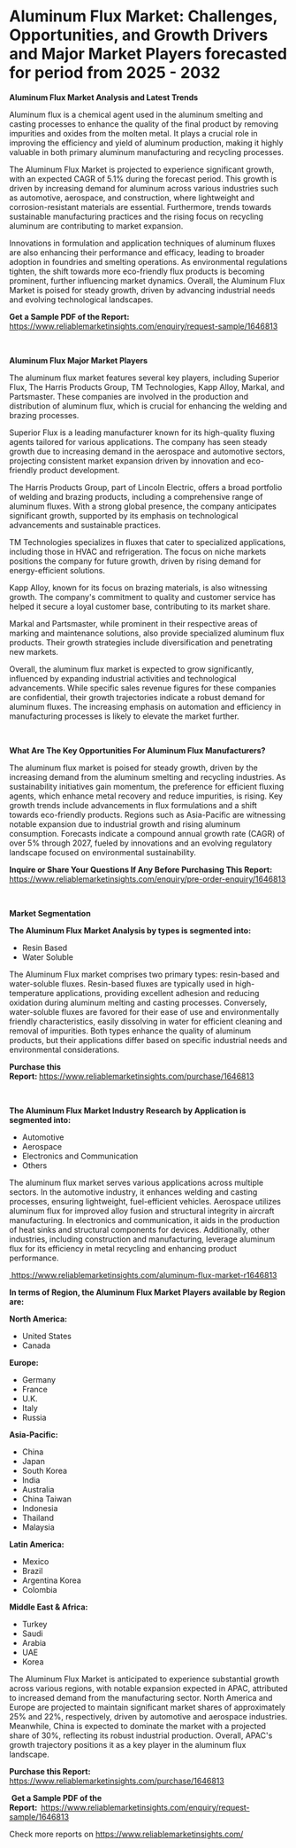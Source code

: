 <p><h1>Aluminum Flux Market: Challenges, Opportunities, and Growth Drivers and Major Market Players forecasted for period from 2025 - 2032</h1></p><p><strong>Aluminum Flux Market Analysis and Latest Trends</strong></p>
<p><p>Aluminum flux is a chemical agent used in the aluminum smelting and casting processes to enhance the quality of the final product by removing impurities and oxides from the molten metal. It plays a crucial role in improving the efficiency and yield of aluminum production, making it highly valuable in both primary aluminum manufacturing and recycling processes.</p><p>The Aluminum Flux Market is projected to experience significant growth, with an expected CAGR of 5.1% during the forecast period. This growth is driven by increasing demand for aluminum across various industries such as automotive, aerospace, and construction, where lightweight and corrosion-resistant materials are essential. Furthermore, trends towards sustainable manufacturing practices and the rising focus on recycling aluminum are contributing to market expansion. </p><p>Innovations in formulation and application techniques of aluminum fluxes are also enhancing their performance and efficacy, leading to broader adoption in foundries and smelting operations. As environmental regulations tighten, the shift towards more eco-friendly flux products is becoming prominent, further influencing market dynamics. Overall, the Aluminum Flux Market is poised for steady growth, driven by advancing industrial needs and evolving technological landscapes.</p></p>
<p><strong>Get a Sample PDF of the Report:&nbsp;</strong> <a href="https://www.reliablemarketinsights.com/enquiry/request-sample/1646813?utm_campaign=2564&utm_medium=2&utm_source=Github&utm_content=ia&utm_term=02042025&utm_id=aluminum-flux">https://www.reliablemarketinsights.com/enquiry/request-sample/1646813</a></p>
<p>&nbsp;</p>
<p><strong>Aluminum Flux Major Market Players</strong></p>
<p><p>The aluminum flux market features several key players, including Superior Flux, The Harris Products Group, TM Technologies, Kapp Alloy, Markal, and Partsmaster. These companies are involved in the production and distribution of aluminum flux, which is crucial for enhancing the welding and brazing processes.</p><p>Superior Flux is a leading manufacturer known for its high-quality fluxing agents tailored for various applications. The company has seen steady growth due to increasing demand in the aerospace and automotive sectors, projecting consistent market expansion driven by innovation and eco-friendly product development.</p><p>The Harris Products Group, part of Lincoln Electric, offers a broad portfolio of welding and brazing products, including a comprehensive range of aluminum fluxes. With a strong global presence, the company anticipates significant growth, supported by its emphasis on technological advancements and sustainable practices.</p><p>TM Technologies specializes in fluxes that cater to specialized applications, including those in HVAC and refrigeration. The focus on niche markets positions the company for future growth, driven by rising demand for energy-efficient solutions.</p><p>Kapp Alloy, known for its focus on brazing materials, is also witnessing growth. The company's commitment to quality and customer service has helped it secure a loyal customer base, contributing to its market share.</p><p>Markal and Partsmaster, while prominent in their respective areas of marking and maintenance solutions, also provide specialized aluminum flux products. Their growth strategies include diversification and penetrating new markets.</p><p>Overall, the aluminum flux market is expected to grow significantly, influenced by expanding industrial activities and technological advancements. While specific sales revenue figures for these companies are confidential, their growth trajectories indicate a robust demand for aluminum fluxes. The increasing emphasis on automation and efficiency in manufacturing processes is likely to elevate the market further.</p></p>
<p>&nbsp;</p>
<p><strong>What Are The Key Opportunities For Aluminum Flux Manufacturers?</strong></p>
<p><p>The aluminum flux market is poised for steady growth, driven by the increasing demand from the aluminum smelting and recycling industries. As sustainability initiatives gain momentum, the preference for efficient fluxing agents, which enhance metal recovery and reduce impurities, is rising. Key growth trends include advancements in flux formulations and a shift towards eco-friendly products. Regions such as Asia-Pacific are witnessing notable expansion due to industrial growth and rising aluminum consumption. Forecasts indicate a compound annual growth rate (CAGR) of over 5% through 2027, fueled by innovations and an evolving regulatory landscape focused on environmental sustainability.</p></p>
<p><strong>Inquire or Share Your Questions If Any Before Purchasing This Report:</strong> <a href="https://www.reliablemarketinsights.com/enquiry/pre-order-enquiry/1646813?utm_campaign=2564&utm_medium=2&utm_source=Github&utm_content=ia&utm_term=02042025&utm_id=aluminum-flux">https://www.reliablemarketinsights.com/enquiry/pre-order-enquiry/1646813</a></p>
<p>&nbsp;</p>
<p><strong>Market Segmentation</strong></p>
<p><strong>The Aluminum Flux Market Analysis by types is segmented into:</strong></p>
<p><ul><li>Resin Based</li><li>Water Soluble</li></ul></p>
<p><p>The Aluminum Flux market comprises two primary types: resin-based and water-soluble fluxes. Resin-based fluxes are typically used in high-temperature applications, providing excellent adhesion and reducing oxidation during aluminum melting and casting processes. Conversely, water-soluble fluxes are favored for their ease of use and environmentally friendly characteristics, easily dissolving in water for efficient cleaning and removal of impurities. Both types enhance the quality of aluminum products, but their applications differ based on specific industrial needs and environmental considerations.</p></p>
<p><strong>Purchase this Report:&nbsp;</strong><a href="https://www.reliablemarketinsights.com/purchase/1646813?utm_campaign=2564&utm_medium=2&utm_source=Github&utm_content=ia&utm_term=02042025&utm_id=aluminum-flux">https://www.reliablemarketinsights.com/purchase/1646813</a></p>
<p>&nbsp;</p>
<p><strong>The Aluminum Flux Market Industry Research by Application is segmented into:</strong></p>
<p><ul><li>Automotive</li><li>Aerospace</li><li>Electronics and Communication</li><li>Others</li></ul></p>
<p><p>The aluminum flux market serves various applications across multiple sectors. In the automotive industry, it enhances welding and casting processes, ensuring lightweight, fuel-efficient vehicles. Aerospace utilizes aluminum flux for improved alloy fusion and structural integrity in aircraft manufacturing. In electronics and communication, it aids in the production of heat sinks and structural components for devices. Additionally, other industries, including construction and manufacturing, leverage aluminum flux for its efficiency in metal recycling and enhancing product performance.</p></p>
<p><a href="https://www.reliablemarketinsights.com/aluminum-flux-market-r1646813?utm_campaign=2564&utm_medium=2&utm_source=Github&utm_content=ia&utm_term=02042025&utm_id=aluminum-flux">&nbsp;https://www.reliablemarketinsights.com/aluminum-flux-market-r1646813</a></p>
<p><strong>In terms of Region, the Aluminum Flux Market Players available by Region are:</strong></p>
<p>
    <p> <strong> North America: </strong>
        <ul>
            <li>United States</li>
            <li>Canada</li>
        </ul>
        </p> 
    <p> <strong> Europe: </strong>
        <ul>
            <li>Germany</li>
            <li>France</li>
            <li>U.K.</li>
            <li>Italy</li>
            <li>Russia</li>
        </ul>
        </p> 
    <p> <strong> Asia-Pacific: </strong>
        <ul>
            <li>China</li>
            <li>Japan</li>
            <li>South Korea</li>
            <li>India</li>
            <li>Australia</li>
            <li>China Taiwan</li>
            <li>Indonesia</li>
            <li>Thailand</li>
            <li>Malaysia</li>
        </ul>
        </p> 
    <p> <strong> Latin America: </strong>
        <ul>
            <li>Mexico</li>
            <li>Brazil</li>
            <li>Argentina Korea</li>
            <li>Colombia</li>
        </ul>
        </p> 
    <p> <strong> Middle East & Africa: </strong>
        <ul>
            <li>Turkey</li>
            <li>Saudi</li>
            <li>Arabia</li>
            <li>UAE</li>
            <li>Korea</li>
        </ul>
    </p>
    </p>
<p><p>The Aluminum Flux Market is anticipated to experience substantial growth across various regions, with notable expansion expected in APAC, attributed to increased demand from the manufacturing sector. North America and Europe are projected to maintain significant market shares of approximately 25% and 22%, respectively, driven by automotive and aerospace industries. Meanwhile, China is expected to dominate the market with a projected share of 30%, reflecting its robust industrial production. Overall, APAC's growth trajectory positions it as a key player in the aluminum flux landscape.</p></p>
<p><strong>Purchase this Report: </strong><a href="https://www.reliablemarketinsights.com/purchase/1646813?utm_campaign=2564&utm_medium=2&utm_source=Github&utm_content=ia&utm_term=02042025&utm_id=aluminum-flux">https://www.reliablemarketinsights.com/purchase/1646813</a></p>
<p>&nbsp;<strong>Get a Sample PDF of the Report:&nbsp;&nbsp;</strong><a href="https://www.reliablemarketinsights.com/enquiry/request-sample/1646813?utm_campaign=2564&utm_medium=2&utm_source=Github&utm_content=ia&utm_term=02042025&utm_id=aluminum-flux">https://www.reliablemarketinsights.com/enquiry/request-sample/1646813</a></p>
<p><strong></strong></p>
<p>Check more reports on <a href="https://www.reliablemarketinsights.com/?utm_campaign=2564&utm_medium=2&utm_source=Github&utm_content=ia&utm_term=02042025&utm_id=aluminum-flux">https://www.reliablemarketinsights.com/</a></p>
